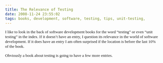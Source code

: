 ```yaml
---
title: The Relevance of Testing
date: 2008-11-24 23:55:02
tags: books, development, software, testing, tips, unit-testing, 
---
```

<p class="MsoNormal" style="margin: 0cm 0cm 10pt;"><span style="font-size: small; font-family: Calibri;">I like to look in the back of software development books for the word “testing” or even “unit testing” in the index. If it doesn’t have an entry, I question its relevance in the world of software development. If it does have an entry I am often surprised if the location is before the last 10% of the book. </span></p>
<p class="MsoNormal" style="margin: 0cm 0cm 10pt;"><span style="font-size: small; font-family: Calibri;">Obviously a book about testing is going to have a few more entries.</span></p>